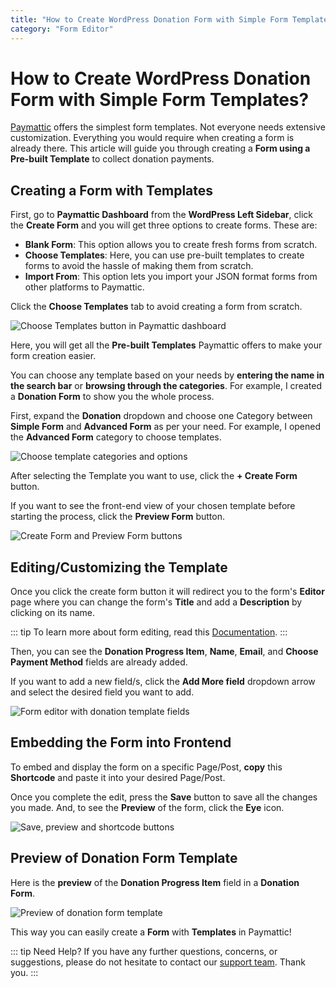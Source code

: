 ```yaml
---
title: "How to Create WordPress Donation Form with Simple Form Templates?"
category: "Form Editor"
---
```


# How to Create WordPress Donation Form with Simple Form Templates?

[Paymattic](https://paymattic.com/) offers the simplest form templates. Not everyone needs extensive customization. Everything you would require when creating a form is already there. This article will guide you through creating a **Form using a Pre-built Template** to collect donation payments.

## Creating a Form with Templates


First, go to **Paymattic Dashboard** from the **WordPress Left Sidebar**, click the **Create Form** and you will get three options to create forms. These are:

- **Blank Form**: This option allows you to create fresh forms from scratch.
- **Choose Templates**: Here, you can use pre-built templates to create forms to avoid the hassle of making them from scratch.
- **Import From**: This option lets you import your JSON format forms from other platforms to Paymattic.

Click the **Choose Templates** tab to avoid creating a form from scratch.

![Choose Templates button in Paymattic dashboard](/images/form-editor/simple-form-templates/Choose-Templates-button-scaled.webp)

Here, you will get all the **Pre-built Templates** Paymattic offers to make your form creation easier.

You can choose any template based on your needs by **entering the name in the search bar** or **browsing through the categories**. For example, I created a **Donation Form** to show you the whole process.

First, expand the **Donation** dropdown and choose one Category between **Simple Form** and **Advanced Form** as per your need. For example, I opened the **Advanced Form** category to choose templates.

![Choose template categories and options](/images/form-editor/simple-form-templates/Choose-template-pop-up-page.webp)

After selecting the Template you want to use, click the **+ Create Form** button.

If you want to see the front-end view of your chosen template before starting the process, click the **Preview Form** button.

![Create Form and Preview Form buttons](/images/form-editor/simple-form-templates/Create-Form-and-Preview-Form-button-.webp)

## Editing/Customizing the Template

Once you click the create form button it will redirect you to the form's **Editor** page where you can change the form's **Title** and add a **Description** by clicking on its name.

::: tip
To learn more about form editing, read this [Documentation](../form-editor/how-to-edit-forms-in-wordpress-with-paymattic.md).
:::

Then, you can see the **Donation Progress Item**, **Name**, **Email**, and **Choose Payment Method** fields are already added.

If you want to add a new field/s, click the **Add More field** dropdown arrow and select the desired field you want to add.

![Form editor with donation template fields](/images/form-editor/simple-form-templates/Editor-page-of-Donation-template-2-scaled.webp)

## Embedding the Form into Frontend

To embed and display the form on a specific Page/Post, **copy** this **Shortcode** and paste it into your desired Page/Post.

Once you complete the edit, press the **Save** button to save all the changes you made.
And, to see the **Preview** of the form, click the **Eye** icon.

![Save, preview and shortcode buttons](/images/form-editor/simple-form-templates/Save-preview-shortocde-buttons-scaled.webp)

## Preview of Donation Form Template

Here is the **preview** of the **Donation Progress Item** field in a **Donation Form**.

![Preview of donation form template](/images/form-editor/simple-form-templates/Preview-of-Donation-Form.webp)

This way you can easily create a **Form** with **Templates** in Paymattic!

::: tip Need Help?
If you have any further questions, concerns, or suggestions, please do not hesitate to contact our [support team](https://wpmanageninja.com/support-tickets/). Thank you.
:::